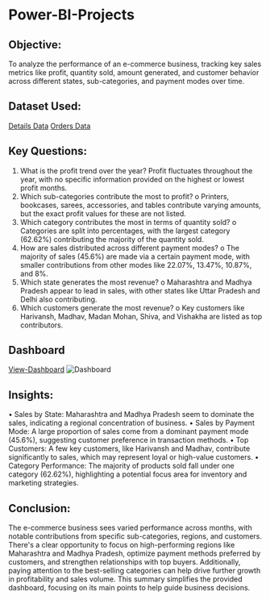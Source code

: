 # Power-BI-Projects
## Objective:
To analyze the performance of an e-commerce business, tracking key sales metrics like profit, quantity sold, amount generated, and customer behavior across different states, sub-categories, and payment modes over time.
## Dataset Used:
<a href="https://github.com/MSingh136/Power-BI-Projects/blob/main/Details.csv">Details Data</a>
<a href="https://github.com/MSingh136/Power-BI-Projects/blob/main/Orders.csv">Orders Data</a>

## Key Questions:
1.	What is the profit trend over the year?
Profit fluctuates throughout the year, with no specific information provided on the highest or lowest profit months.
2.	Which sub-categories contribute the most to profit?
o	Printers, bookcases, sarees, accessories, and tables contribute varying amounts, but the exact profit values for these are not listed.
3.	Which category contributes the most in terms of quantity sold?
o	Categories are split into percentages, with the largest category (62.62%) contributing the majority of the quantity sold.
4.	How are sales distributed across different payment modes?
o	The majority of sales (45.6%) are made via a certain payment mode, with smaller contributions from other modes like 22.07%, 13.47%, 10.87%, and 8%.
5.	Which state generates the most revenue?
o	Maharashtra and Madhya Pradesh appear to lead in sales, with other states like Uttar Pradesh and Delhi also contributing.
6.	Which customers generate the most revenue?
o	Key customers like Harivansh, Madhav, Madan Mohan, Shiva, and Vishakha are listed as top contributors.

## Dashboard
<a href="https://github.com/MSingh136/Power-BI-Projects/blob/main/Dashboard.png"> View-Dashboard</a>
![Dashboard](https://github.com/user-attachments/assets/0f75cb7d-bb16-433f-94a7-6bfcb2dfe093)

## Insights:
•	Sales by State: Maharashtra and Madhya Pradesh seem to dominate the sales, indicating a regional concentration of business.
•	Sales by Payment Mode: A large proportion of sales come from a dominant payment mode (45.6%), suggesting customer preference in transaction methods.
•	Top Customers: A few key customers, like Harivansh and Madhav, contribute significantly to sales, which may represent loyal or high-value customers.
•	Category Performance: The majority of products sold fall under one category (62.62%), highlighting a potential focus area for inventory and marketing strategies.


## Conclusion:
The e-commerce business sees varied performance across months, with notable contributions from specific sub-categories, regions, and customers. There's a clear opportunity to focus on high-performing regions like Maharashtra and Madhya Pradesh, optimize payment methods preferred by customers, and strengthen relationships with top buyers. Additionally, paying attention to the best-selling categories can help drive further growth in profitability and sales volume. This summary simplifies the provided dashboard, focusing on its main points to help guide business decisions.

